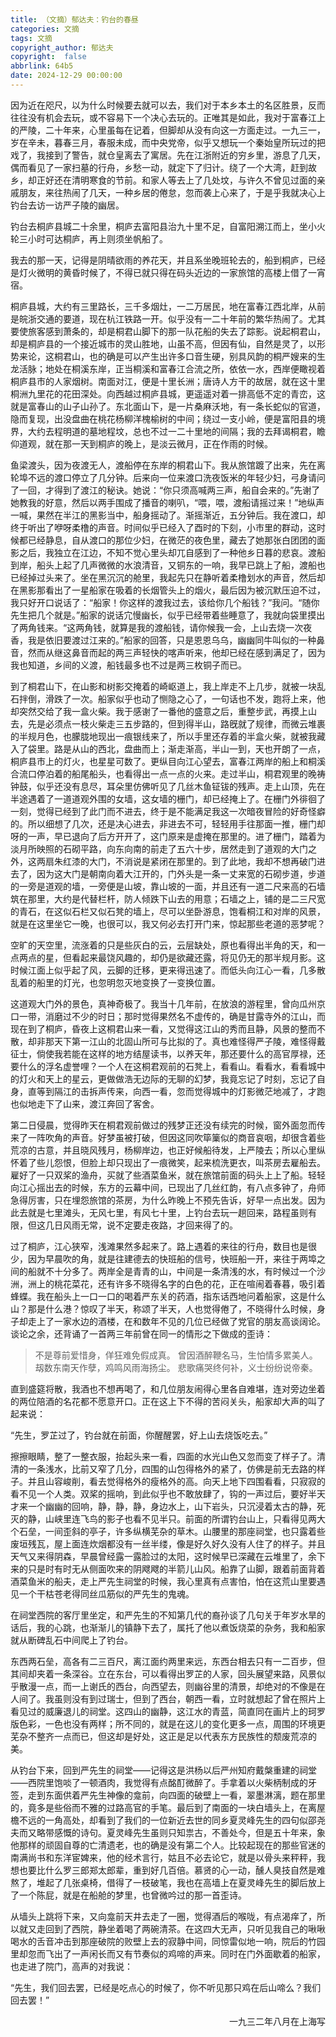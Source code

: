 ```yaml
---
title: （文摘）郁达夫：钓台的春昼
categories: 文摘
tags: 文摘
copyright_author: 郁达夫
copyright:  false
abbrlink: 64b5
date: 2024-12-29 00:00:00
---
```


因为近在咫尺，以为什么时候要去就可以去，我们对于本乡本土的名区胜景，反而往往没有机会去玩，或不容易下一个决心去玩的。正唯其是如此，我对于富春江上的严陵，二十年来，心里虽每在记着，但脚却从没有向这一方面走过。一九三一，岁在辛未，暮春三月，春服未成，而中央党帝，似乎又想玩一个秦始皇所玩过的把戏了，我接到了警告，就仓皇离去了寓居。先在江浙附近的穷乡里，游息了几天，偶而看见了一家扫墓的行舟，乡愁一动，就定下了归计。绕了一个大湾，赶到故乡，却正好还在清明寒食的节前。和家人等去上了几处坟，与许久不曾见过面的亲戚朋友，来往热闹了几天，一种乡居的倦怠，忽而袭上心来了，于是乎我就决心上钓台去访一访严子陵的幽居。

钓台去桐庐县城二十余里，桐庐去富阳县治九十里不足，自富阳溯江而上，坐小火轮三小时可达桐庐，再上则须坐帆船了。

我去的那一天，记得是阴晴欲雨的养花天，并且系坐晚班轮去的，船到桐庐，已经是灯火微明的黄昏时候了，不得已就只得在码头近边的一家旅馆的高楼上借了一宵宿。

桐庐县城，大约有三里路长，三千多烟灶，一二万居民，地在富春江西北岸，从前是皖浙交通的要道，现在杭江铁路一开。似乎没有一二十年前的繁华热闹了。尤其要使旅客感到萧条的，却是桐君山脚下的那一队花船的失去了踪影。说起桐君山，却是桐庐县的一个接近城市的灵山胜地，山虽不高，但因有仙，自然是灵了，以形势来论，这桐君山，也的确是可以产生出许多口音生硬，别具风韵的桐严嫂来的生龙活脉；地处在桐溪东岸，正当桐溪和富春江合流之所，依依一水，西岸便瞰视着桐庐县市的人家烟树。南面对江，便是十里长洲；唐诗人方干的故居，就在这十里桐洲九里花的花田深处。向西越过桐庐县城，更遥遥对着一排高低不定的青峦，这就是富春山的山子山孙了。东北面山下，是一片桑麻沃地，有一条长蛇似的官道，隐而复现，出没盘曲在桃花杨柳洋槐榆树的中间；绕过一支小岭，便是富阳县的境界，大约去程明道的墓地程坟，总也不过一二十里地的间隔；我的去拜谒桐君，瞻仰道观，就在那一天到桐庐的晚上，是淡云微月，正在作雨的时候。

鱼梁渡头，因为夜渡无人，渡船停在东岸的桐君山下。我从旅馆踱了出来，先在离轮埠不远的渡口停立了几分钟。后来向一位来渡口洗夜饭米的年轻少妇，弓身请问了一回，才得到了渡江的秘诀。她说：“你只须高喊两三声，船自会来的。”先谢了她教我的好意，然后以两手围成了播音的喇叭，“喂，喂，渡船请摇过来！”地纵声一喊，果然在半江的黑影当中，船身摇动了。渐摇渐近，五分钟后。我在渡口，却终于听出了咿呀柔橹的声音。时间似乎已经入了酉时的下刻，小市里的群动，这时候都已经静息，自从渡口的那位少妇，在微茫的夜色里，藏去了她那张白团团的面影之后，我独立在江边，不知不觉心里头却兀自感到了一种他乡日暮的悲哀。渡船到岸，船头上起了几声微微的水浪清音，又铜东的一响，我早已跳上了船，渡船也已经掉过头来了。坐在黑沉沉的舱里，我起先只在静听着柔橹划水的声音，然后却在黑影那看出了一星船家在吸着的长烟管头上的烟火，最后因为被沉默压迫不过，我只好开口说话了：“船家！你这样的渡我过去，该给你几个船钱？”我问。“随你先生把几个就是。”船家的说话宂慢幽长，似乎已经带着些睡意了，我就向袋里摸出了两角钱来。“这两角钱，就算是我的渡船钱，请你候我一会，上山去烧一次夜香，我是依旧要渡过江来的。”船家的回答，只是恩恩乌乌，幽幽同牛叫似的一种鼻音，然而从继这鼻音而起的两三声轻快的喀声听来，他却已经在感到满足了，因为我也知道，乡间的义渡，船钱最多也不过是两三枚铜子而已。

到了桐君山下，在山影和树影交掩着的崎岖道上，我上岸走不上几步，就被一块乱石拌倒，滑跌了一次。船家似乎也动了恻隐之心了，一句话也不发，跑将上来，他却突然交给了我一盒火柴。我于感谢了一番他的盛意之后，重整步武，再摸上山去，先是必须点一枝火柴走三五步路的，但到得半山，路旣就了规律，而微云堆裹的半规月色，也朦胧地现出一痕银线来了，所以手里还存着的半盒火柴，就被我藏入了袋里。路是从山的西北，盘曲而上；渐走渐高，半山一到，天也开朗了一点，桐庐县市上的灯火，也星星可数了。更纵目向江心望去，富春江两岸的船上和桐溪合流口停泊着的船尾船头，也看得出一点一点的火来。走过半山，桐君观里的晚祷钟鼓，似乎还没有息尽，耳朵里仿佛听见了几丝木鱼钲钹的残声。走上山顶，先在半途遇着了一道道观外围的女墙，这女墙的栅门，却已经掩上了。在栅门外徘徊了一刻，觉得已经到了此门而不进去，终于是不能满足我这一次暗夜冒险的好奇怪癖的。所以细想了几次，还是决心进去，非进去不可，轻轻用手往那面一推，栅门却呀的一声，早已退向了后方开开了，这门原来是虚掩在那里的。进了栅门，踏着为淡月所映照的石砌平路，向东向南的前走了五六十步，居然走到了道观的大门之外，这两扇朱红漆的大门，不消说是紧闭在那里的。到了此地，我却不想再破门进去了，因为这大门是朝南向着大江开的，门外头是一条一丈来宽的石砌步道，步道的一旁是道观的墙，一旁便是山坡，靠山坡的一面，并且还有一道二尺来高的石墙筑在那里，大约是代替栏杆，防人倾跌下山去的用意；石墙之上，铺的是二三尺宽的青石，在这似石栏又似石凳的墙上，尽可以坐卧游息，饱看桐江和对岸的风景，就是在这里坐它一晚，也很可以，我又何必去打开门来，惊起那些老道的恶梦呢？

空旷的天空里，流涨着的只是些灰白的云，云层缺处，原也看得出半角的天，和一点两点的星，但看起来最饶风趣的，却仍是欲藏还露，将见仍无的那半规月影。这时候江面上似乎起了风，云脚的迁移，更来得迅速了。而低头向江心一看，几多散乱着的船里的灯光，也忽明忽灭地变换了一变换位置。

这道观大门外的景色，真神奇极了。我当十几年前，在放浪的游程里，曾向瓜州京口一带，消磨过不少的时日；那时觉得果然名不虚传的，确是甘露寺外的江山，而现在到了桐庐，昏夜上这桐君山来一看，又觉得这江山的秀而且静，风景的整而不散，却非那天下第一江山的北固山所可与比拟的了。真也难怪得严子陵，难怪得戴征士，倘使我若能在这样的地方结屋读书，以养天年，那还要什么的高官厚禄，还要什么的浮名虚誉哩？一个人在这桐君观前的石凳上，看看山。看看水，看看城中的灯火和天上的星云，更做做浩无边际的无聊的幻梦，我竟忘记了时刻，忘记了自身，直等到隔江的击拆声传来，向西一看，忽而觉得城中的灯影微茫地减了，才跑也似地走下了山来，渡江奔回了客舍。

第二日侵晨，觉得昨天在桐君观前做过的残梦正还没有续完的时候，窗外面忽而传来了一阵吹角的声音。好梦虽被打破，但因这同吹筚篥似的商音哀咽，却很含着些荒凉的古意，并且晓风残月，杨柳岸边，也正好候船待发，上严陵去；所以心里纵怀着了些儿怨恨，但脸上却只现出了一痕微笑，起来梳洗更衣，叫茶房去雇船去。雇好了一只双桨的渔舟，买就了些酒菜鱼米，就在旅馆前面的码头上上了船。轻轻向江心摇出去的时候，东方的云幕中间，已现出了几丝红韵，有八点多钟了，舟师急得厉害，只在埋怨旅馆的茶房，为什么昨晚上不预先告诉，好早一点出发。因为此去就是七里滩头，无风七里，有风七十里，上钓台去玩一趟回来，路程虽则有限，但这几日风雨无常，说不定要走夜路，才回来得了的。

过了桐庐，江心狭窄，浅滩果然多起来了。路上遇着的来往的行舟，数目也是很少，因为早晨吹的角，就是往建德去的快班船的信号，快班船一开，来往于两埠之间的船就不十分多了。两岸全是青青的山，中间是一条清浅的水，有时候过一个沙洲，洲上的桃花菜花，还有许多不晓得名字的白色的花，正在喧闹着春暮，吸引着蜂蝶。我在船头上一口一口的喝着严东关的药酒，指东话西地问着船家，这是什么山？那是什么港？惊叹了半天，称颂了半天，人也觉得倦了，不晓得什么时候，身子却走上了一家水边的酒楼，在和数年不见的几位已经做了党官的朋友高谈阔论。谈论之余，还背诵了一首两三年前曾在同一的情形之下做成的歪诗：

> 不是尊前爱惜身，佯狂难免假成真。
> 曾因酒醉鞭名马，生怕情多累美人。
> 刼数东南天作孽，鸡鸣风雨海扬尘。
> 悲歌痛哭终何补，义士纷纷说帝秦。

直到盛筵将散，我酒也不想再喝了，和几位朋友闹得心里各自难堪，连对旁边坐着的两位陪酒的名花都不愿意开口。正在这上下不得的苦闷关头，船家却大声的叫了起来说：

“先生，罗芷过了，钓台就在前面，你醒醒罢，好上山去烧饭吃去。”

擦擦眼睛，整了一整衣服，抬起头来一看，四面的水光山色又忽而变了样子了。清清的一条浅水，比前又窄了几分，四围的山包得格外的紧了，仿佛是前无去路的样子。并且山容峻削，看去觉得格外的瘦格外的高。向天上地下四围看看，只寂寂的看不见一个人类。双桨的摇响，到此似乎也不敢放肆了，钩的一声过后，要好半天才来一个幽幽的回响，静，静，静，身边水上，山下岩头，只沉浸着太古的静，死灭的静，山峡里连飞鸟的影子也看不见半只。前面的所谓钓台山上，只看得见两大个石垒，一间歪斜的亭子，许多纵横芜杂的草木。山腰里的那座祠堂，也只露着些废垣残瓦，屋上面连炊烟都没有一丝半缕，像是好久好久没有人住了的样子。并且天气又来得阴森，早晨曾经露一露脸过的太阳，这时候早已深藏在云堆里了，余下来的只是时有时无从侧面吹来的阴飕飕的半箭儿山风。船靠了山脚，跟着前面背着酒菜鱼米的船夫，走上严先生祠堂的时候，我心里真有点害怕，怕在这荒山里要遇见一个干枯苍老得同丝瓜筋似的严先生的鬼魂。

在祠堂西院的客厅里坐定，和严先生的不知第几代的裔孙谈了几句关于年岁水旱的话后，我的心跳，也渐渐儿的镇静下去了，属托了他以煮饭烧菜的杂务，我和船家就从断碑乱石中间爬上了钓台。

东西两石垒，高各有二三百尺，离江面约两里来远，东西台相去只有一二百步，但其间却夹着一条深谷。立在东台，可以看得出罗芷的人家，回头展望来路，风景似乎散漫一点，而一上谢氏的西台，向西望去，则幽谷里的清景，却绝对的不像是在人间了。我虽则没有到过瑞士，但到了西台，朝西一看，立时就想起了曾在照片上看见过的威廉退儿的祠堂。这四山的幽静，这江水的青蓝，简直同在画片上的珂罗版色彩，一色也没有两样；所不同的，就是在这儿的变化更多一点，周围的环境更芜杂不整齐一点而已，但这却是好处，这正是足以代表东方民族性的颓废荒凉的美。

从钓台下来，回到严先生的祠堂——记得这是洪杨以后严州知府戴槃重建的祠堂——西院里饱啖了一顿酒肉，我觉得有点酩酊微醉了。手拿着以火柴柄制成的牙签，走到东面供着严先生神像的龛前，向四面的破壁上一看，翠墨淋漓，题在那里的，竟多是些俗而不雅的过路高官的手笔。最后到了南面的一块白墙头上，在离屋檐不远的一角高处，却看到了我们的一位新近去世的同乡夏灵峰先生的四句似邵尧夫而又略带感慨的诗句。夏灵峰先生虽则只知祟古，不善处今，但是五十年来，象他那样的顽固自尊的亡清遗老，也的确是没有第二个人。比较起现在的那些官迷的南满尚书和东洋宦婢来，他的经术言行，姑且不必去论它，就是以骨头来秤秤，我想也要比什么罗三郎郑太郎辈，重到好几百倍。慕贤的心一动，醺人臭技自然是难熬了，堆起了几张桌椅，借得了一枝破笔，我也在高墙上在夏灵峰先生的脚后放上了一个陈屁，就是在船舱的梦里，也曾微吟过的那一首歪诗。

从墙头上跳将下来，又向龛前天井去走了一圈，觉得酒后的喉咙，有点渴痒了，所以就又走回到了西院，静坐着喝了两碗清茶。在这四大无声，只听见我自己的啾啾喝水的舌音冲击到那座破院的败壁上去的寂静中间，同惊雷似地一响，院后的竹园里却忽而飞出了一声闲长而又有节奏似的鸡啼的声来。同时在门外面歇着的船家，也走进了院门，高声的对我说：

“先生，我们回去罢，已经是吃点心的时候了，你不听见那只鸡在后山啼么？我们回去罢！”

<div style="text-align: right;">一九三二年八月在上海写</div>